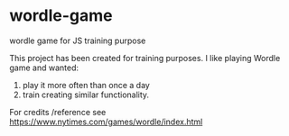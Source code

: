 # wordle-game
wordle game for JS training purpose

This project has been created for training purposes.
I like playing Wordle game and wanted:
1) play it more often than once a day
2) train creating similar functionality.

For credits /reference see https://www.nytimes.com/games/wordle/index.html
